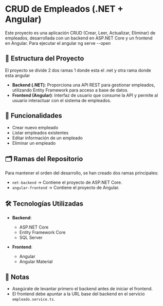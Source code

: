 

# CRUD de Empleados (.NET + Angular)

Este proyecto es una aplicación CRUD (Crear, Leer, Actualizar, Eliminar) de empleados, desarrollada con un backend en ASP.NET Core y un frontend en Angular.
Para ejecutar el angular ng serve --open

## 🧩 Estructura del Proyecto

El proyecto se divide 2 dos ramas 1 donde esta el .net y otra rama donde esta angular

- **Backend (.NET)**: Proporciona una API REST para gestionar empleados, utilizando Entity Framework para acceso a base de datos.
- **Frontend (Angular)**: Interfaz de usuario que consume la API y permite al usuario interactuar con el sistema de empleados.

## 🚀 Funcionalidades

- Crear nuevo empleado
- Listar empleados existentes
- Editar información de un empleado
- Eliminar un empleado

## 🗂️ Ramas del Repositorio

Para mantener el orden del desarrollo, se han creado dos ramas principales:

- `net-backend` → Contiene el proyecto de ASP.NET Core.
- `angular-frontend` → Contiene el proyecto de Angular.

## 🛠️ Tecnologías Utilizadas

- **Backend**:
  - ASP.NET Core
  - Entity Framework Core
  - SQL Server

- **Frontend**:
  - Angular
  - Angular Material

## 📝 Notas

- Asegúrate de levantar primero el backend antes de iniciar el frontend.
- El frontend debe apuntar a la URL base del backend en el servicio `empleado.service.ts`.

